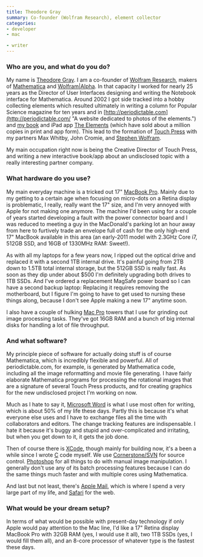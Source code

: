 ```yaml
---
title: Theodore Gray
summary: Co-founder (Wolfram Research), element collector
categories:
- developer
- mac

- writer
---
```


### Who are you, and what do you do?

My name is [Theodore Gray](http://theodoregray.com/ "Theodore's website."). I am a co-founder of [Wolfram Research](http://www.wolfram.com/ "The Wolfram Research website."), makers of [Mathematica][] and [Wolfram\|Alpha][wolfram-alpha]. In that capacity I worked for nearly 25 years as the Director of User Interfaces designing and writing the Notebook interface for Mathematica. Around 2002 I got side tracked into a hobby collecting elements which resulted ultimately in writing a column for Popular Science magazine for ten years and in [http://periodictable.com](http://periodictable.com/ "A website dedicated to photos of the elements.") and [my book](http://periodictable.com/theelements/ "Theodore's book on the elements") and iPad app [The Elements][the-elements-ios] (which have sold about a million copies in print and app form). This lead to the formation of [Touch Press](http://touchpress.com/ "The Touch Press website.") with my partners Max Whitby, John Cromie, and [Stephen Wolfram](http://stephen.wolfram.usesthis.com/ "Stephen's interview.").

My main occupation right now is being the Creative Director of Touch Press, and writing a new interactive book/app about an undisclosed topic with a really interesting partner company.

### What hardware do you use?

My main everyday machine is a tricked out 17" [MacBook Pro][macbook-pro]. Mainly due to my getting to a certain age when focusing on micro-dots on a Retina display is problematic, I really, really want the 17" size, and I'm very annoyed with Apple for not making one anymore. The machine I'd been using for a couple of years started developing a fault with the power connector board and I was reduced to meeting a guy in the MacDonald's parking lot an hour away from here to furtively trade an envelope full of cash for the only high-end 17" MacBook available in this area (an early-2011 model with 2.3GHz Core i7, 512GB SSD, and 16GB of 1330MHz RAM: Sweet!).

As with all my laptops for a few years now, I ripped out the optical drive and replaced it with a second 1TB internal drive. It's painful going from 2TB down to 1.5TB total internal storage, but the 512GB SSD is really fast. As soon as they dip under about $500 I'm definitely upgrading both drives to 1TB SSDs. And I've ordered a replacement MagSafe power board so I can have a second backup laptop: Replacing it requires removing the motherboard, but I figure I'm going to have to get used to nursing these things along, because I don't see Apple making a new 17" anytime soon.

I also have a couple of hulking [Mac Pro][mac-pro] towers that I use for grinding out image processing tasks. They've got 16GB RAM and a bunch of big internal disks for handling a lot of file throughput.

### And what software?

My principle piece of software for actually doing stuff is of course Mathematica, which is incredibly flexible and powerful. All of periodictable.com, for example, is generated by Mathematica code, including all the image reformatting and movie file generating. I have fairly elaborate Mathematica programs for processing the rotational images that are a signature of several Touch Press products, and for creating graphics for the new undisclosed project I'm working on now.

Much as I hate to say it, [Microsoft Word][word] is what I use most often for writing, which is about 50% of my life these days. Partly this is because it's what everyone else uses and I have to exchange files all the time with collaborators and editors. The change tracking features are indispensable. I hate it because it's buggy and stupid and over-complicated and irritating, but when you get down to it, it gets the job done.

Then of course there is [XCode][], though mainly for building now, it's a been a while since I wrote [C][] code myself. We use [Cornerstone/SVN][cornerstone] for source control. [Photoshop][] for all things to do with manual image manipulation. I generally don't use any of its batch processing features because I can do the same things much faster and with multiple cores using Mathematica.

And last but not least, there's [Apple Mail][mail], which is where I spend a very large part of my life, and [Safari][] for the web. 

### What would be your dream setup?

In terms of what would be possible with present-day technology if only Apple would pay attention to the Mac line, I'd like a 17" Retina display MacBook Pro with 32GB RAM (yes, I would use it all), two 1TB SSDs (yes, I would fill them all), and an 8-core processor of whatever type is the fastest these days.

[mac-pro]: https://www.apple.com/mac-pro/ "The Intel-based Mac tower computer."
[macbook-pro]: https://www.apple.com/macbook-pro/ "A laptop."
[c]: https://en.wikipedia.org/wiki/C_(programming_language) "A compiled programming language."
[cornerstone]: http://zennaware.com/cornerstone/ "A Subversion GUI for the Mac."
[mail]: https://en.wikipedia.org/wiki/Mail_(application) "The default Mac OS X mail client."
[mathematica]: http://www.wolfram.com/mathematica/ "Computation and simulation software."
[photoshop]: https://www.adobe.com/products/photoshop.html "A bitmap image editor."
[safari]: https://www.apple.com/safari/ "A fast web browser."
[the-elements-ios]: https://itunes.apple.com/app/id364147847 "An app for exploring all the known atoms in the universe."
[wolfram-alpha]: https://www.wolframalpha.com/ "An online knowledge engine."
[word]: https://products.office.com/en-us/word "A document editor."
[xcode]: https://en.wikipedia.org/wiki/Xcode "An IDE for Mac developers."
